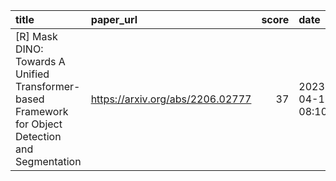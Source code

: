 | title                                                                                              | paper_url                        |   score | date                |
|:---------------------------------------------------------------------------------------------------|:---------------------------------|--------:|:--------------------|
| [R] Mask DINO: Towards A Unified Transformer-based Framework for Object Detection and Segmentation | https://arxiv.org/abs/2206.02777 |      37 | 2023-04-17 08:10:12 |